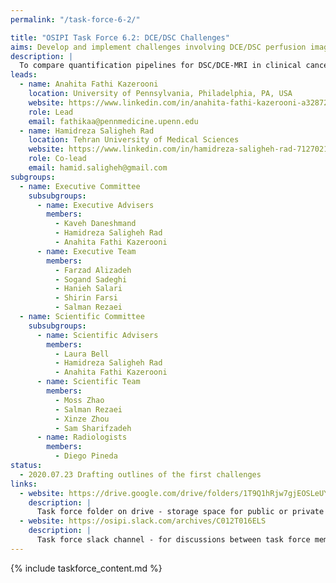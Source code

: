 ```yaml
---
permalink: "/task-force-6-2/"

title: "OSIPI Task Force 6.2: DCE/DSC Challenges"
aims: Develop and implement challenges involving DCE/DSC perfusion imaging analysis
description: |
  To compare quantification pipelines for DSC/DCE-MRI in clinical cancer imaging applications. Through these challenges, the performance of DSC-/DCE-MRI perfusion analysis tools developed in-house by the participating groups or the available software packages will be tested and evaluated according to some metrics (eg. bias and precision on DROs, agreement with reference methods in-vivo, reproducibility on in-vivo data, processing time, etc). The contestants are encouraged to use the software tools listed in OSIPI in creating their pipelines. The aim of this task force is to establish a set of benchmarks for perfusion imaging in different applications. 
leads:
  - name: Anahita Fathi Kazerooni
    location: University of Pennsylvania, Philadelphia, PA, USA
    website: https://www.linkedin.com/in/anahita-fathi-kazerooni-a3287238/
    role: Lead
    email: fathikaa@pennmedicine.upenn.edu
  - name: Hamidreza Saligheh Rad
    location: Tehran University of Medical Sciences
    website: https://www.linkedin.com/in/hamidreza-saligheh-rad-7127021a/
    role: Co-lead
    email: hamid.saligheh@gmail.com
subgroups:
  - name: Executive Committee
    subsubgroups: 
      - name: Executive Advisers
        members: 
          - Kaveh Daneshmand
          - Hamidreza Saligheh Rad
          - Anahita Fathi Kazerooni
      - name: Executive Team
        members: 
          - Farzad Alizadeh
          - Sogand Sadeghi
          - Hanieh Salari
          - Shirin Farsi
          - Salman Rezaei
  - name: Scientific Committee
    subsubgroups:
      - name: Scientific Advisers
        members: 
          - Laura Bell
          - Hamidreza Saligheh Rad
          - Anahita Fathi Kazerooni
      - name: Scientific Team
        members: 
          - Moss Zhao
          - Salman Rezaei
          - Xinze Zhou
          - Sam Sharifzadeh
      - name: Radiologists
        members: 
          - Diego Pineda
status:
  - 2020.07.23 Drafting outlines of the first challenges
links:
  - website: https://drive.google.com/drive/folders/1T9Q1hRjw7gjEOSLeUYB7RyjFLHaEfgpp
    description: |
      Task force folder on drive - storage space for public or private documents developed by the task force.
  - website: https://osipi.slack.com/archives/C012T016ELS
    description: |
      Task force slack channel - for discussions between task force members.
---
```





{% include taskforce_content.md %}
<!--- Please include your task force contents below, free formatting -->
